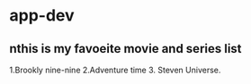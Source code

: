 # app-dev
## nthis is my favoeite movie and series list

1.Brookly nine-nine
2.Adventure time
3. Steven Universe.


